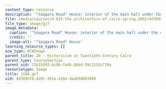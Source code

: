 ```yaml
---
content_type: resource
description: '"Saqqara Road" House: interior of the main hall under the dome.'
file: /media/courses/4-615-the-architecture-of-cairo-spring-2002/4d3895fbd28c361aa18a4aa89d04348d_1188.gif
file_type: image/gif
image_metadata:
  caption: '"Saqqara Road" House: interior of the main hall under the dome.'
  credit: ''
  image-alt: '"Saqqara Road" House'
learning_resource_types: []
ocw_type: OCWImage
parent_title: 20 - Historicism in Twentieth-Century Cairo
parent_type: CourseSection
parent_uid: 71b15993-bc9b-fa4b-56b4-59c2132c770a
resourcetype: Image
title: 1188.gif
uid: 4d3895fb-d28c-361a-a18a-4aa89d04348d
---
```

